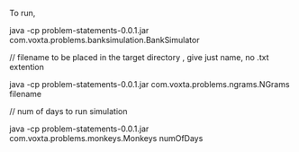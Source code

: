 To run,

java -cp problem-statements-0.0.1.jar com.voxta.problems.banksimulation.BankSimulator


// filename to be placed in the target directory , give just name, no .txt extention

java -cp problem-statements-0.0.1.jar com.voxta.problems.ngrams.NGrams filename


// num of days to run simulation

java -cp problem-statements-0.0.1.jar com.voxta.problems.monkeys.Monkeys numOfDays
